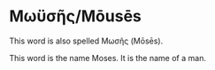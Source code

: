 # Μωϋσῆς/Mōusēs

This word is also spelled Μωσῆς (Mōsēs).

This word is the name Moses. It is the name of a man.
